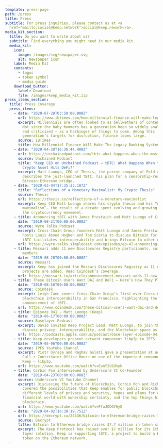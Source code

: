```yaml
---
template: press-page
path: /press
title: Press
subtitle: For press inquiries, please contact us at <a
  href="mailto:social@keep.network">social@keep.nework</a>.
media_kit_section:
  title: Do you want to write about us?
  subtitle: Find everything you might need in our media kit.
  media_kit:
    icon:
      image: /images/svg/newspaper.svg
      alt: Newspaper icon
    label: Media Kit
    contents:
      - logos
      - token symbol
      - media guide
    download_button:
      label: Download
      file: /images/keep_media_kit.zip
press_items_section:
  title: Press Coverage
  press_items:
    - date: "2020-07-28T03:50:00.000Z"
      url: https://www.ibtimes.com/how-millennial-finance-will-make-legacy-banking-system-irrelevant-3017842
      excerpt: Millennials are often looked to as bellwethers of contemporary society.
        Not since the baby boomers has a generation been so widely analyzed –
        and criticized – as a harbinger of things to come. Among this
        generation’s targets for disruption, finance looms large.
      source: IBTimes
      title: How Millennial Finance Will Make The Legacy Banking System Irrelevant
    - date: "2020-04-28T16:36:44.400Z"
      url: https://unchainedpodcast.com/tbtc-what-happens-when-the-most-liquid-crypto-asset-hits-defi/
      source: Unchained Podcast
      title: "Keep CEO on Unchained Podcast – tBTC: What Happens When the Most Liquid
        Crypto Asset Hits DeFi?"
      excerpt: Matt Luongo, CEO of Thesis, the parent company of Fold and Keep,
        describes the just-launched tBTC, his plan for a censorship-resistant
        Bitcoin-Ethereum bridge.
    - date: "2020-03-04T17:35:23.187Z"
      title: "Reflections of a Monetary Maximalist: My Crypto Thesis"
      source: Thesis
      url: https://thesis.co/reflections-of-a-monetary-maximalist
      excerpt: Keep CEO Matt Luongo shares his crypto thesis and his “monetary
        maximalism”— the result of a decade spent evolving and growing alongside
        the cryptocurrency movement.
    - title: Announcing tBTC with James Prestwich and Matt Luongo of Cross-Chain Group
      date: "2019-08-21T00:00:00.000Z"
      source: Wyre Talks Podcast
      excerpt: Cross-Chain Group founders Matt Luongo and James Prestwich join Wyre
        hosts Louis Aboud Hogben and Tom Scaria to discuss Bitcoin for DeFi; how
        tBTC facilitates interoperability and brings Bitcoin to other chains.
      url: https://wyre-talks.simplecast.com/episodes/ep-47-announcing-tbtc-with-james-prestwich-and-matt-luongo-of-cross-chain-group-tHcZr3jW
    - title: Messari adds 11 new Disclosures Registry participants, surpassing 50
        members
      date: "2019-08-20T00:00:00.000Z"
      source: Messari
      excerpt: Keep has joined the Messari Disclosures Registry as 11 new crypto
        projects are added. Read Coindesk’s coverage.
      url: https://messari.io/article/announcement-messari-adds-11-new-disclosures-registry-participants-surpassing-50-members
    - title: These Bitcoin Users Want DAI and DeFi – Here’s How They Plan to Get It
      date: "2019-08-16T00:00:00.000Z"
      source: Coindesk
      excerpt: Leigh Cuen covers Cross-Chain Group’s first-ever Cross-Chain Summit for
        blockchain interoperability in San Francisco, highlighting the Group’s
        announcement of tBTC.
      url: https://www.coindesk.com/these-bitcoin-users-want-dai-and-defi-heres-how-they-plan-to-get-it
    - title: Episode 041 - Matt Luongo (Keep)
      date: "2019-06-17T00:00:00.000Z"
      source: Baselayer Podcast
      excerpt: David invited Keep Project Lead, Matt Luongo, to join the podcast and
        discuss privacy, interoperability, and the blockchain space as a whole.
      url: https://podcasts.apple.com/us/podcast/base-layer-episode-041-matt-luongo-keep/id1445373535?i=1000441792480
    - title: Keep developers present network component libp2p to IPFS
      date: "2019-05-06T00:00:00.000Z"
      source: IPFS Youtube Channel
      excerpt: Piotr Dyraga and Raghav Gulati gave a presentation at an IPFS Weekly
        Call + Contributor Office Hours on one of the important components of
        Keep — libp2p.
      url: https://www.youtube.com/watch?v=EamY2U2Ohyk
    - title: Corbin Pon interviewed by Underscore VC Co-Founder
      date: "2019-04-23T00:00:00.000Z"
      source: Underscore VC Youtube Channel
      excerpt: Discussing the future of blockchain, Corbin Pon and Richard Dulude
        covered the possibilities that Keep enables for public blockchains,
        different levels of privacy and security, hopes and plans for a safer
        financial world with ownership certainty, and the top things hindering
        blockchain.
      url: https://www.youtube.com/watch?v=PfwJODGY6yQ
    - date: "2020-04-02T16:38:19.751Z"
      url: https://decrypt.co/24336/bitcoin-to-ethereum-bridge-raises-7-7-million-in-token-sale
      source: Decrypt
      title: Bitcoin to Ethereum bridge raises $7.7 million in token sale
      excerpt: The Keep Protocol has raised over $7 million for its Ethereum privacy
        layer solution. Keep is supporting tBTC, a project to build a Bitcoin
        token on the Ethereum network.
---
```


